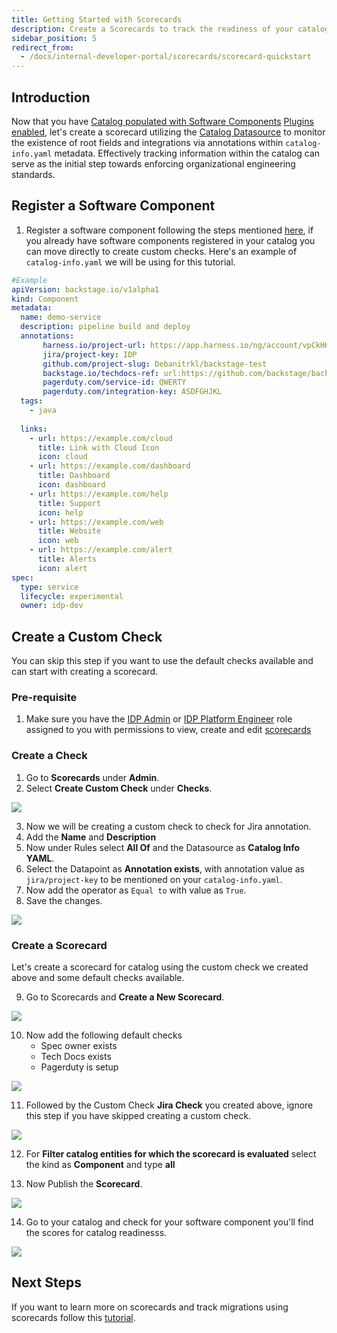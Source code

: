 ```yaml
---
title: Getting Started with Scorecards
description: Create a Scorecards to track the readiness of your catalog-info.yaml 
sidebar_position: 5
redirect_from:
  - /docs/internal-developer-portal/scorecards/scorecard-quickstart
---
```


<DocsTag  backgroundColor= "#cbe2f9" text="Tutorial"  textColor="#0b5cad"  />

## Introduction

Now that you have [Catalog populated with Software Components](/docs/internal-developer-portal/get-started/register-a-new-software-component) [Plugins enabled](/docs/internal-developer-portal/get-started/enable-a-new-plugin), let's create a scorecard utilizing the [Catalog Datasource](https://developer.harness.io/docs/internal-developer-portal/scorecards/checks-datasources#catalog) to monitor the existence of root fields and integrations via annotations within `catalog-info.yaml` metadata. Effectively tracking information within the catalog can serve as the initial step towards enforcing organizational engineering standards.

## Register a Software Component

1. Register a software component following the steps mentioned [here](https://developer.harness.io/docs/internal-developer-portal/catalog/register-software-component), if you already have software components registered in your catalog you can move directly to create custom checks. Here's an example of `catalog-info.yaml` we will be using for this tutorial.

```YAML
#Example
apiVersion: backstage.io/v1alpha1
kind: Component
metadata:
  name: demo-service
  description: pipeline build and deploy
  annotations:
       harness.io/project-url: https://app.harness.io/ng/account/vpCkHKsDSxK9_KYfjCTMKA/cd/orgs/default/projects/PREQA_NG_Pipelines/
       jira/project-key: IDP
       github.com/project-slug: Debanitrkl/backstage-test
       backstage.io/techdocs-ref: url:https://github.com/backstage/backstage/tree/master/plugins/techdocs-backend/examples/documented-component
       pagerduty.com/service-id: QWERTY
       pagerduty.com/integration-key: ASDFGHJKL
  tags:
    - java
  
  links:
    - url: https://example.com/cloud
      title: Link with Cloud Icon
      icon: cloud
    - url: https://example.com/dashboard
      title: Dashboard
      icon: dashboard
    - url: https://example.com/help
      title: Support
      icon: help
    - url: https://example.com/web
      title: Website
      icon: web
    - url: https://example.com/alert
      title: Alerts
      icon: alert
spec:
  type: service
  lifecycle: experimental
  owner: idp-dev
```

## Create a Custom Check

You can skip this step if you want to use the default checks available and can start with creating a scorecard.  

### Pre-requisite

1. Make sure you have the [IDP Admin](https://developer.harness.io/docs/internal-developer-portal/rbac/resources-roles#1-idp-admin) or [IDP Platform Engineer](https://developer.harness.io/docs/internal-developer-portal/rbac/resources-roles#2-idp-platform-engineer) role assigned to you with permissions to view, create and edit [scorecards](https://developer.harness.io/docs/internal-developer-portal/rbac/resources-roles#1-scorecards)

### Create a Check

1. Go to **Scorecards** under **Admin**.
2. Select **Create Custom Check** under **Checks**. 

![](./static/scorecards-checks.png)

3. Now we will be creating a custom check to check for Jira annotation.
4. Add the **Name** and **Description**
5. Now under Rules select **All Of** and the Datasource as **Catalog Info YAML**.
6. Select the Datapoint as **Annotation exists**, with annotation value as `jira/project-key` to be mentioned on your `catalog-info.yaml`. 
7. Now add the operator as `Equal to` with value as `True`.
8. Save the changes.

![](./static/jira-custom-check.png)

### Create a Scorecard

Let's create a scorecard for catalog using the custom check we created above and some default checks available. 

9. Go to Scorecards and **Create a New Scorecard**.

![](./static/go-to-scorecards.png)

10. Now add the following default checks
    - Spec owner exists
    - Tech Docs exists
    - Pagerduty is setup

![](./static/default-check-catalog-readiness.png)

11. Followed by the Custom Check **Jira Check** you created above, ignore this step if you have skipped creating a custom check. 

![](./static/custom-check-jira.png)

12. For **Filter catalog entities for which the scorecard is evaluated** select the kind as **Component** and type **all**

13. Now Publish the **Scorecard**. 

![](./static/catalog-readiness.png)

14. Go to your catalog and check for your software component you'll find the scores for catalog readinesss. 

![](./static/catalog-readiness-applied.png)

## Next Steps

If you want to learn more on scorecards and track migrations using scorecards follow this [tutorial](https://developer.harness.io/docs/internal-developer-portal/scorecards/track-migrations). 
